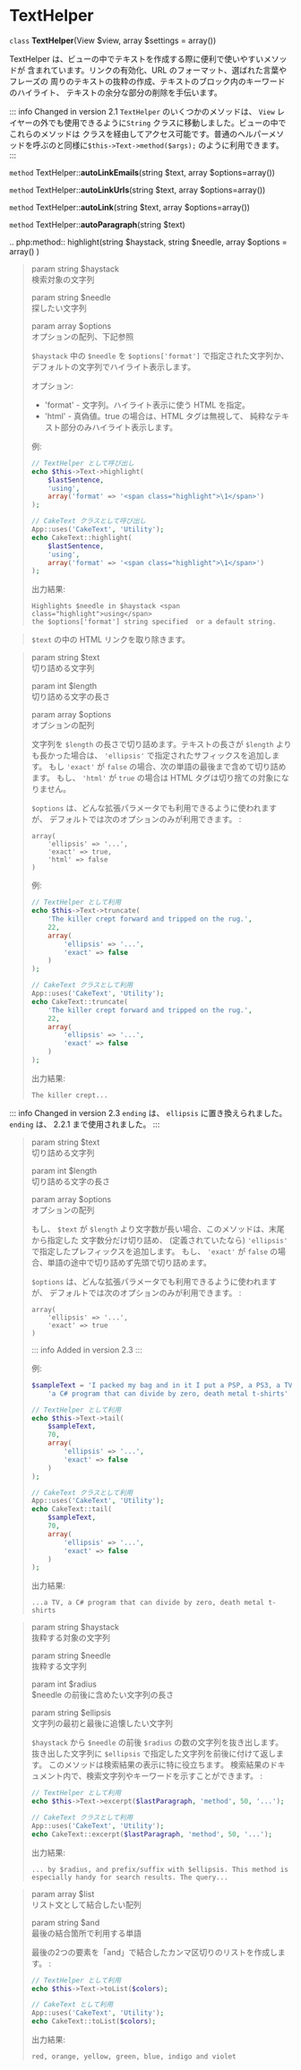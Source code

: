 # TextHelper

`class` **TextHelper**(View $view, array $settings = array())

TextHelper は、ビューの中でテキストを作成する際に便利で使いやすいメソッドが
含まれています。リンクの有効化、URL のフォーマット、選ばれた言葉やフレーズの
周りのテキストの抜粋の作成、テキストのブロック内のキーワードのハイライト、
テキストの余分な部分の削除を手伝います。

::: info Changed in version 2.1
`TextHelper` のいくつかのメソッドは、 `View` レイヤーの外でも使用できるように`String` クラスに移動しました。ビューの中でこれらのメソッドは クラスを経由してアクセス可能です。普通のヘルパーメソッドを呼ぶのと同様に`$this->Text->method($args);` のように利用できます。
:::

`method` TextHelper::**autoLinkEmails**(string $text, array $options=array())

`method` TextHelper::**autoLinkUrls**(string $text, array $options=array())

`method` TextHelper::**autoLink**(string $text, array $options=array())

`method` TextHelper::**autoParagraph**(string $text)

.. php:method:: highlight(string \$haystack, string \$needle, array \$options = array() )

> param string \$haystack  
> 検索対象の文字列
>
> param string \$needle  
> 探したい文字列
>
> param array \$options  
> オプションの配列、下記参照
>
> `$haystack` 中の `$needle` を `$options['format']` で指定された文字列か、
> デフォルトの文字列でハイライト表示します。
>
> オプション:
>
> - 'format' - 文字列。ハイライト表示に使う HTML を指定。
> - 'html' - 真偽値。true の場合は、HTML タグは無視して、
>   純粋なテキスト部分のみハイライト表示します。
>
> 例:
>
> ``` php
> // TextHelper として呼び出し
> echo $this->Text->highlight(
>     $lastSentence,
>     'using',
>     array('format' => '<span class="highlight">\1</span>')
> );
>
> // CakeText クラスとして呼び出し
> App::uses('CakeText', 'Utility');
> echo CakeText::highlight(
>     $lastSentence,
>     'using',
>     array('format' => '<span class="highlight">\1</span>')
> );
> ```
>
> 出力結果:
>
>     Highlights $needle in $haystack <span class="highlight">using</span>
>     the $options['format'] string specified  or a default string.

> `$text` の中の HTML リンクを取り除きます。

> param string \$text  
> 切り詰める文字列
>
> param int \$length  
> 切り詰める文字の長さ
>
> param array \$options  
> オプションの配列
>
> 文字列を `$length` の長さで切り詰めます。テキストの長さが `$length`
> よりも長かった場合は、 `'ellipsis'` で指定されたサフィックスを追加します。
> もし `'exact'` が `false` の場合、次の単語の最後まで含めて切り詰めます。
> もし、 `'html'` が `true` の場合は HTML タグは切り捨ての対象になりません。
>
> `$options` は、どんな拡張パラメータでも利用できるように使われますが、
> デフォルトでは次のオプションのみが利用できます。 :
>
> ``` text
> array(
>     'ellipsis' => '...',
>     'exact' => true,
>     'html' => false
> )
> ```
>
> 例:
>
> ``` php
> // TextHelper として利用
> echo $this->Text->truncate(
>     'The killer crept forward and tripped on the rug.',
>     22,
>     array(
>         'ellipsis' => '...',
>         'exact' => false
>     )
> );
>
> // CakeText クラスとして利用
> App::uses('CakeText', 'Utility');
> echo CakeText::truncate(
>     'The killer crept forward and tripped on the rug.',
>     22,
>     array(
>         'ellipsis' => '...',
>         'exact' => false
>     )
> );
> ```
>
> 出力結果:
>
>     The killer crept...

::: info Changed in version 2.3
`ending` は、 `ellipsis` に置き換えられました。 `ending` は、 2.2.1 まで使用されました。
:::

> param string \$text  
> 切り詰める文字列
>
> param int \$length  
> 切り詰める文字の長さ
>
> param array \$options  
> オプションの配列
>
> もし、 `$text` が `$length` より文字数が長い場合、このメソッドは、末尾から指定した
> 文字数分だけ切り詰め、 (定義されていたなら) `'ellipsis'` で指定したプレフィックスを追加します。
> もし、 `'exact'` が `false` の場合、単語の途中で切り詰めず先頭で切り詰めます。
>
> `$options` は、どんな拡張パラメータでも利用できるように使われますが、
> デフォルトでは次のオプションのみが利用できます。 :
>
> ``` text
> array(
>     'ellipsis' => '...',
>     'exact' => true
> )
> ```
>
> ::: info Added in version 2.3
> :::
>
> 例:
>
> ``` php
> $sampleText = 'I packed my bag and in it I put a PSP, a PS3, a TV, ' .
>     'a C# program that can divide by zero, death metal t-shirts'
>
> // TextHelper として利用
> echo $this->Text->tail(
>     $sampleText,
>     70,
>     array(
>         'ellipsis' => '...',
>         'exact' => false
>     )
> );
>
> // CakeText クラスとして利用
> App::uses('CakeText', 'Utility');
> echo CakeText::tail(
>     $sampleText,
>     70,
>     array(
>         'ellipsis' => '...',
>         'exact' => false
>     )
> );
> ```
>
> 出力結果:
>
>     ...a TV, a C# program that can divide by zero, death metal t-shirts

> param string \$haystack  
> 抜粋する対象の文字列
>
> param string \$needle  
> 抜粋する文字列
>
> param int \$radius  
> \$needle の前後に含めたい文字列の長さ
>
> param string \$ellipsis  
> 文字列の最初と最後に追懐したい文字列
>
> `$haystack` から `$needle` の前後 `$radius` の数の文字列を抜き出します。
> 抜き出した文字列に `$ellipsis` で指定した文字列を前後に付けて返します。
> このメソッドは検索結果の表示に特に役立ちます。
> 検索結果のドキュメント内で、検索文字列やキーワードを示すことができます。 :
>
> ``` php
> // TextHelper として利用
> echo $this->Text->excerpt($lastParagraph, 'method', 50, '...');
>
> // CakeText クラスとして利用
> App::uses('CakeText', 'Utility');
> echo CakeText::excerpt($lastParagraph, 'method', 50, '...');
> ```
>
> 出力結果:
>
>     ... by $radius, and prefix/suffix with $ellipsis. This method is
>     especially handy for search results. The query...

> param array \$list  
> リスト文として結合したい配列
>
> param string \$and  
> 最後の結合箇所で利用する単語
>
> 最後の2つの要素を「and」で結合したカンマ区切りのリストを作成します。 :
>
> ``` php
> // TextHelper として利用
> echo $this->Text->toList($colors);
>
> // CakeText として利用
> App::uses('CakeText', 'Utility');
> echo CakeText::toList($colors);
> ```
>
> 出力結果:
>
>     red, orange, yellow, green, blue, indigo and violet
